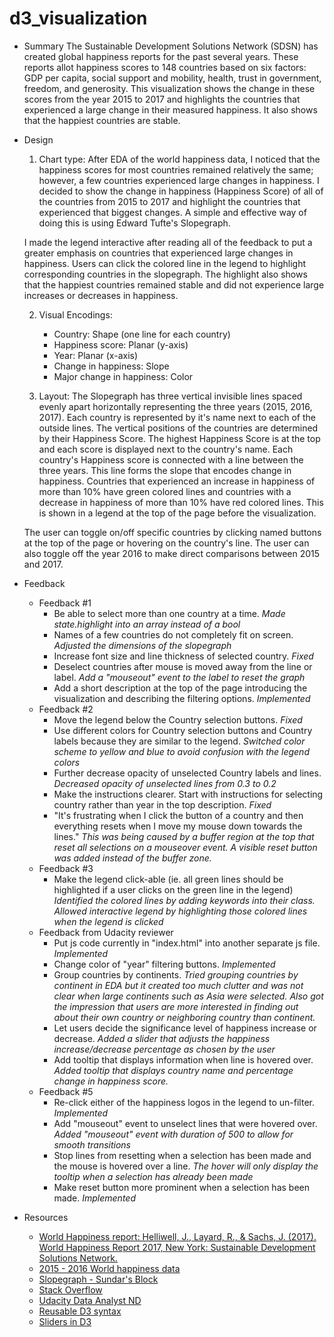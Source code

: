 # d3_visualization

* Summary
The Sustainable Development Solutions Network (SDSN) has created global happiness reports for the past several years. These reports allot happiness scores to 148 countries based on six factors: GDP per capita, social support and mobility, health, trust in government, freedom, and generosity. This visualization shows the change in these scores from the year 2015 to 2017 and highlights the countries that experienced a large change in their measured happiness. It also shows that the happiest countries are stable.

* Design
    1. Chart type: After EDA of the world happiness data, I noticed that the happiness scores for most countries remained relatively the same; however, a few countries experienced large changes in happiness. I decided to show the change in happiness (Happiness Score) of all of the countries from 2015 to 2017 and highlight the countries that experienced that biggest changes. A simple and effective way of doing this is using Edward Tufte's Slopegraph.

    I made the legend interactive after reading all of the feedback to put a
    greater emphasis on countries that experienced large changes in happiness.
    Users can click the colored line in the legend to highlight corresponding
    countries in the slopegraph. The highlight also shows that the happiest
    countries remained stable and did not experience large increases or decreases in happiness.

    2. Visual Encodings:
        * Country: Shape (one line for each country)
        * Happiness score: Planar (y-axis)
        * Year: Planar (x-axis)
        * Change in happiness: Slope
        * Major change in happiness: Color

    3. Layout: The Slopegraph has three vertical invisible lines spaced evenly apart horizontally representing the three years (2015, 2016, 2017). Each country is represented by it's name next to each of the outside lines. The vertical positions of the countries are determined by their Happiness Score. The highest Happiness Score is at the top and each score is displayed next to the country's name. Each country's Happiness score is connected with a line between the three years. This line forms the slope that encodes change in happiness. Countries that experienced an increase in happiness of more than 10% have green colored lines and countries with a decrease in happiness of more than 10% have red colored lines. This is shown in a legend at the top of the page before the visualization.

    The user can toggle on/off specific countries by clicking named buttons at the top of the page or hovering on the country's line. The user can also toggle off the year 2016 to make direct comparisons between 2015 and 2017.

* Feedback
    * Feedback #1
        + Be able to select more than one country at a time. _Made state.highlight into an array instead of a bool_
        + Names of a few countries do not completely fit on screen. _Adjusted the dimensions of the slopegraph_
        + Increase font size and line thickness of selected country. _Fixed_
        + Deselect countries after mouse is moved away from the line or label. _Add a "mouseout" event to the label to reset the graph_
        + Add a short description at the top of the page introducing the visualization and describing the filtering options. _Implemented_
    * Feedback #2
        + Move the legend below the Country selection buttons. _Fixed_
        + Use different colors for Country selection buttons and Country labels because they are similar to the legend. _Switched color scheme to yellow and blue to avoid confusion with the legend colors_
        + Further decrease opacity of unselected Country labels and lines. _Decreased opacity of unselected lines from 0.3 to 0.2_
        + Make the instructions clearer. Start with instructions for selecting country rather than year in the top description. _Fixed_
        + "It's frustrating when I click the button of a country and then everything resets when I move my mouse down towards the lines." _This was being caused by a buffer region at the top that reset all selections on a mouseover event. A visible reset button was added instead of the buffer zone._
    * Feedback #3
        + Make the legend click-able (ie. all green lines should be highlighted if a user clicks on the green line in the legend) _Identified the colored lines by adding keywords into their class. Allowed interactive legend by highlighting those colored lines when the legend is clicked_
    * Feedback from Udacity reviewer
        + Put js code currently in "index.html" into another separate js file. _Implemented_
        + Change color of "year" filtering buttons. _Implemented_
        + Group countries by continents. _Tried grouping countries by continent in EDA but it created too much clutter and was not clear when large continents such as Asia were selected. Also got the impression that users are more interested in finding out about their own country or neighboring country than continent._
        + Let users decide the significance level of happiness increase or decrease. _Added a slider that adjusts the happiness increase/decrease percentage as chosen by the user_
        + Add tooltip that displays information when line is hovered over. _Added tooltip that displays country name and percentage change in happiness score._
    * Feedback #5
        + Re-click either of the happiness logos in the legend to un-filter. _Implemented_
        + Add "mouseout" event to unselect lines that were hovered over. _Added "mouseout" event with duration of 500 to allow for smooth transitions_
        + Stop lines from resetting when a selection has been made and the mouse is hovered over a line. _The hover will only display the tooltip when a selection has already been made_
        + Make reset button more prominent when a selection has been made. _Implemented_


* Resources
    * [World Happiness report: Helliwell, J., Layard, R., & Sachs, J. (2017). World Happiness Report 2017, New York: Sustainable Development Solutions Network.](http://worldhappiness.report/)
    * [2015 - 2016 World happiness data](https://www.kaggle.com/unsdsn/world-happiness)
    * [Slopegraph - Sundar's Block](https://bl.ocks.org/eesur/ee8d0ab88229d0e07f7f)
    * [Stack Overflow](https://www.stackoverflow.com)
    * [Udacity Data Analyst ND](https://www.udacity.com)
    * [Reusable D3 syntax](https://medium.freecodecamp.com/a-gentle-introduction-to-d3-how-to-build-a-reusable-bubble-chart-9106dc4f6c46)
    * [Sliders in D3](http://www.d3noob.org/2014/04/using-html-inputs-with-d3js.html)
